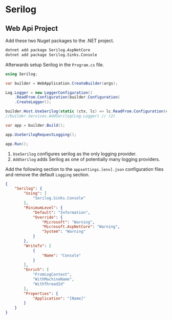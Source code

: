 # Serilog

## Web Api Project

Add these two Nuget packages to the .NET project.

```bash
dotnet add package Serilog.AspNetCore
dotnet add package Serilog.Sinks.Console
```

Afterwards setup Serilog in the `Program.cs` file.

```cs  hl_lines="9 13"
using Serilog;

var builder = WebApplication.CreateBuilder(args);

Log.Logger = new LoggerConfiguration()
    .ReadFrom.Configuration(builder.Configuration)
    .CreateLogger();

builder.Host.UseSerilog(static (ctx, lc) => lc.ReadFrom.Configuration(ctx.Configuration)); // (1)
//builder.Services.AddSerilog(Log.Logger) // (2)

var app = builder.Build();

app.UseSerilogRequestLogging();

app.Run();
```

1. `UseSerilog` configures serilog as the only logging provider.
2. `AddSerilog` adds Serilog as one of potentially many logging providers.

Add the following section to the `appsettings.[env].json` configuration files and remove the default `Logging` section.

```json
{
    "Serilog": {
        "Using": [
            "Serilog.Sinks.Console"
        ],
        "MinimumLevel": {
            "Default": "Information",
            "Override": {
                "Microsoft": "Warning",
                "Microsoft.AspNetCore": "Warning",
                "System": "Warning"
            }
        },
        "WriteTo": [
            {
                "Name": "Console"
            }
        ],
        "Enrich": [
            "FromLogContext",
            "WithMachineName",
            "WithThreadId"
        ],
        "Properties": {
            "Application": "[Name]"
        }
    }
}
```
